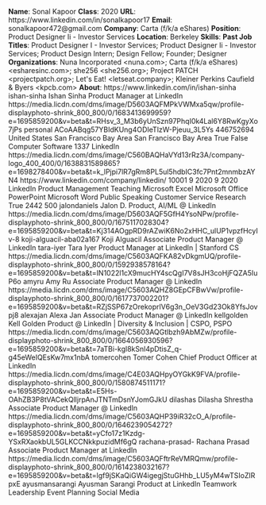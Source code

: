 **Name**: Sonal Kapoor
**Class**: 2020
**URL**: https://www\.linkedin\.com/in/sonalkapoor17
**Email**: sonalkapoor472@gmail\.com
**Company**: Carta \(f/k/a eShares\)
**Position**: Product Designer Ii \- Investor Services
**Location**: Berkeley
**Skills**: 
**Past Job Titles**: Product Designer I \- Investor Services; Product Designer Ii \- Investor Services; Product Design Intern; Design Fellow; Founder; Designer
**Organizations**: Nuna Incorporated <nuna\.com>; Carta \(f/k/a eShares\) <esharesinc\.com>; she256 <she256\.org>; Project PATCH <projectpatch\.org>; Let's Eat\! <letseat\.company>; Kleiner Perkins Caufield & Byers <kpcb\.com>
**About**: https://www\.linkedin\.com/in/ishan\-sinha ishan\-sinha Ishan Sinha Product Manager at LinkedIn https://media\.licdn\.com/dms/image/D5603AQFMPkVWMxa5qw/profile\-displayphoto\-shrink\_800\_800/0/1683413699959?e=1695859200&v=beta&t=RHsv\_3\_M3b6yUnSzn97PhqI0k4Lal6Y8RwKgyXo7jPs personal ACoAABqg57YBIdKUng4ODIeTlzW\-Pjeuu\_3L5Ys 446752694 United States San Francisco Bay Area San Francisco Bay Area True False Computer Software 1337 LinkedIn https://media\.licdn\.com/dms/image/C560BAQHaVYd13rRz3A/company\-logo\_400\_400/0/1638831589865?e=1698278400&v=beta&t=k\_lPjpi7lR7gRm8PL5ul5hdbIC3fc7Pnt2mnmbzAYN4 https://www\.linkedin\.com/company/linkedin/ 10001 9 2020 9 2020 LinkedIn Product Management Teaching Microsoft Excel Microsoft Office PowerPoint Microsoft Word Public Speaking Customer Service Research True 2442 500 jalondaniels Jalon D\. Product, AI/ML @ LinkedIn https://media\.licdn\.com/dms/image/D5603AQF5GfH4YsoNPw/profile\-displayphoto\-shrink\_800\_800/0/1675117028304?e=1695859200&v=beta&t=Kj314AOgpRD9rAZwiK6No2xHHC\_ulUP1vpzfHcyIv\-8 koji\-alguacil\-aba02a167 Koji Alguacil Associate Product Manager @ LinkedIn tara\-iyer Tara Iyer Product Manager at LinkedIn | Stanford CS https://media\.licdn\.com/dms/image/C5603AQFKA82vDkgmUQ/profile\-displayphoto\-shrink\_800\_800/0/1592938578164?e=1695859200&v=beta&t=IN1022l1cX9mucHY4scQgI7V8sJH3coHjFQZA5IuP6o amyru Amy Ru Associate Product Manager @ LinkedIn https://media\.licdn\.com/dms/image/C5603AQHZ8GEpCFBwVw/profile\-displayphoto\-shrink\_800\_800/0/1617737002201?e=1695859200&v=beta&t=RZjSSP67zOrekoprlV6g3n\_OeV3Gd23Ok8YfsJovpj8 alexajan Alexa Jan Associate Product Manager @ LinkedIn kellgolden Kell Golden Product @ LinkedIn | Diversity & Inclusion | CSPO, PSPO https://media\.licdn\.com/dms/image/C5603AQGtlbzh9AbMZw/profile\-displayphoto\-shrink\_800\_800/0/1664056930596?e=1695859200&v=beta&t=7aTBi\-kgl8kSnl4pDtisZ\_q\-g45eWeIQEsKw7mx1nbA tomercohen Tomer Cohen Chief Product Officer at LinkedIn https://media\.licdn\.com/dms/image/C4E03AQHpyOYGkK9FVA/profile\-displayphoto\-shrink\_800\_800/0/1580874511171?e=1695859200&v=beta&t=E5Hs\-OAhZB3P8tVACekQlljrpAnJTNTmDsnYJomGJkU dilashas Dilasha Shrestha Associate Product Manager @ LinkedIn https://media\.licdn\.com/dms/image/C5603AQHP39iR32cO\_A/profile\-displayphoto\-shrink\_800\_800/0/1646239054272?e=1695859200&v=beta&t=yCfo17z1Kzdg\-YSxRXaokbUL5GLKCCNkkpuzidMf6gQ rachana\-prasad\- Rachana Prasad Associate Product Manager at LinkedIn https://media\.licdn\.com/dms/image/C5603AQFftrReVMRQmw/profile\-displayphoto\-shrink\_800\_800/0/1614238032167?e=1695859200&v=beta&t=lgf9jSKaQiGW4igegjStuGHhb\_LU5yM4wTSIoZlRpxE ayusmansarangi Ayusman Sarangi Product at LinkedIn Teamwork Leadership Event Planning Social Media
